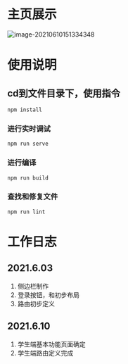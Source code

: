 

# 主页展示
![image-20210610151334348](https://gitee.com/zeroRains/drawing-bed/raw/master/20210610151335image-20210610151334348.png)


# 使用说明

## cd到文件目录下，使用指令
```
npm install
```

### 进行实时调试
```
npm run serve
```

### 进行编译
```
npm run build
```

### 查找和修复文件
```
npm run lint
```



# 工作日志
## 2021.6.03

1. 侧边栏制作
2. 登录按钮，和初步布局
3. 路由初步定义

## 2021.6.10

1. 学生端基本功能页面确定
2. 学生端路由定义完成
